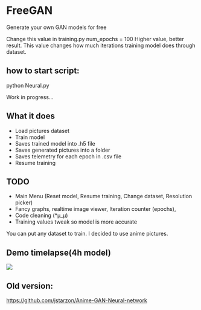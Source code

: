 # FreeGAN
Generate your own GAN models for free

Change this value in training.py
num_epochs = 100
Higher value, better result. This value changes how much iterations training model does through dataset.

## how to start script:
python Neural.py

Work in progress...

## What it does
- Load pictures dataset
- Train model 
- Saves trained model into .h5 file
- Saves generated pictures into a folder
- Saves telemetry for each epoch in .csv file
- Resume training

## TODO
- Main Menu (Reset model, Resume training, Change dataset, Resolution picker)
- Fancy graphs, realtime image viewer, Iteration counter (epochs), 
- Code cleaning (*μ_μ)
- Training values tweak so model is more accurate


You can put any dataset to train. I decided to use anime pictures.

## Demo timelapse(4h model)
![](https://github.com/jstarzon/Anime-GAN-Neural-network/blob/main/evo.gif)

## Old version:
https://github.com/jstarzon/Anime-GAN-Neural-network
